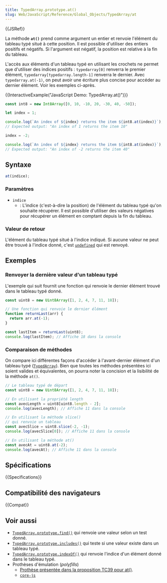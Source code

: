```yaml
---
title: TypedArray.prototype.at()
slug: Web/JavaScript/Reference/Global_Objects/TypedArray/at
---
```


{{JSRef}}

La méthode **`at()`** prend comme argument un entier et renvoie l'élément du tableau typé situé à cette position. Il est possible d'utiliser des entiers positifs et négatifs. Si l'argument est négatif, la position est relative à la fin du tableau.

L'accès aux éléments d'un tableau typé en utilisant les crochets ne permet que d'utiliser des indices positifs&nbsp;: `typedarray[0]` renverra le premier élément, `typedarray[typedarray.length-1]` renverra le dernier. Avec `typedarray.at(-1)`, on peut avoir une écriture plus concise pour accéder au dernier élément. Voir les exemples ci-après.

{{InteractiveExample("JavaScript Demo: TypedArray.at()")}}

```js interactive-example
const int8 = new Int8Array([0, 10, -10, 20, -30, 40, -50]);

let index = 1;

console.log(`An index of ${index} returns the item ${int8.at(index)}`);
// Expected output: "An index of 1 returns the item 10"

index = -2;

console.log(`An index of ${index} returns the item ${int8.at(index)}`);
// Expected output: "An index of -2 returns the item 40"
```

## Syntaxe

```js
at(indice);
```

### Paramètres

- `indice`
  - : L'indice (c'est-à-dire la position) de l'élément du tableau typé qu'on souhaite récupérer. Il est possible d'utiliser des valeurs négatives pour récupérer un élément en comptant depuis la fin du tableau.

### Valeur de retour

L'élément du tableau typé situé à l'indice indiqué. Si aucune valeur ne peut être trouvé à l'indice donné, c'est [`undefined`](/fr/docs/Web/JavaScript/Reference/Global_Objects/undefined) qui est renvoyé.

## Exemples

### Renvoyer la dernière valeur d'un tableau typé

L'exemple qui suit fournit une fonction qui renvoie le dernier élément trouvé dans le tableau typé donné.

```js
const uint8 = new Uint8Array([1, 2, 4, 7, 11, 18]);

// Une fonction qui renvoie le dernier élément
function returnLast(arr) {
  return arr.at(-1);
}

const lastItem = returnLast(uint8);
console.log(lastItem); // Affiche 18 dans la console
```

### Comparaison de méthodes

On compare ici différentes façons d'accéder à l'avant-dernier élément d'un tableau typé ([`TypedArray`](/fr/docs/Web/JavaScript/Reference/Global_Objects/TypedArray)). Bien que toutes les méthodes présentées ici soient valides et équivalentes, on pourra noter la concision et la lisibilité de la méthode `at()`.

```js
// Le tableau typé de départ
const uint8 = new Uint8Array([1, 2, 4, 7, 11, 18]);

// En utilisant la propriété length
const avecLength = uint8[uint8.length - 2];
console.log(avecLength); // Affiche 11 dans la console

// En utilisant la méthode slice()
// qui renvoie un tableau
const avecSlice = uint8.slice(-2, -1);
console.log(avecSlice[0]); // Affiche 11 dans la console

// En utilisant la méthode at()
const avecAt = uint8.at(-2);
console.log(avecAt); // Affiche 11 dans la console
```

## Spécifications

{{Specifications}}

## Compatibilité des navigateurs

{{Compat}}

## Voir aussi

- [`TypedArray.prototype.find()`](/fr/docs/Web/JavaScript/Reference/Global_Objects/TypedArray/find) qui renvoie une valeur selon un test donné.
- [`TypedArray.prototype.includes()`](/fr/docs/Web/JavaScript/Reference/Global_Objects/TypedArray/includes) qui teste si une valeur existe dans un tableau typé.
- [`TypedArray.prototype.indexOf()`](/fr/docs/Web/JavaScript/Reference/Global_Objects/TypedArray/indexOf) qui renvoie l'indice d'un élément donné dans le tableau typé.
- Prothèses d'émulation (<i lang="en">polyfills</i>)
  - [Prothèse présentée dans la proposition TC39 pour at()](https://github.com/tc39/proposal-relative-indexing-method#polyfill).
  - [`core-js`](https://github.com/zloirock/core-js#relative-indexing-method)
